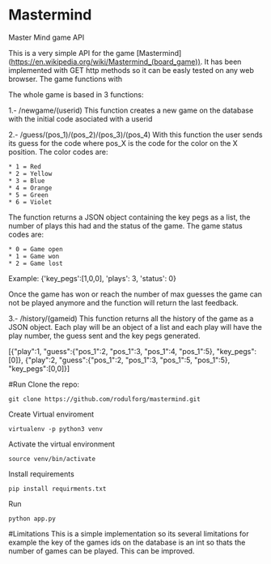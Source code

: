 # Mastermind
Master Mind game API

This is a very simple API for the game [Mastermind] (https://en.wikipedia.org/wiki/Mastermind_(board_game)). It has been implemented with GET http methods so it can be easly tested on any web browser. The game functions with 

The whole game is based in 3 functions:

1.- /newgame/(userid)
This function creates a new game on the database with the initial code asociated with a userid 

2.- /guess/(pos_1)/(pos_2)/(pos_3)/(pos_4)
With this function the user sends its guess for the code where pos_X is the code for the color on the X position. The color codes are:

    * 1 = Red
    * 2 = Yellow
    * 3 = Blue
    * 4 = Orange
    * 5 = Green
    * 6 = Violet

The function returns a JSON object containing the key pegs as a list, the number of plays this had and the status of the game. The game status codes are:

    * 0 = Game open
    * 1 = Game won
    * 2 = Game lost 

Example: {'key_pegs':[1,0,0], 'plays': 3, 'status': 0}

Once the game has won or reach the number of max guesses the game can not be played anymore and the function will return the last feedback.

3.- /history/(gameid)
This function returns all the history of the game as a JSON object. Each play will be an object of a list and each play will have the play number, the guess sent and the key pegs generated.

[{"play":1, "guess":{"pos_1":2, "pos_1":3, "pos_1":4, "pos_1":5}, "key_pegs":[0]},
{"play":2, "guess":{"pos_1":2, "pos_1":3, "pos_1":5, "pos_1":5}, "key_pegs":[0,0]}]

#Run
Clone the repo:

```
git clone https://github.com/rodulforg/mastermind.git
````

Create Virtual enviroment

```
virtualenv -p python3 venv
````

Activate the virtual environment

````
source venv/bin/activate
````

Install requirements

```
pip install requirments.txt
````

Run
```
python app.py
`````

#Limitations
This is a simple implementation so its several limitations for example the key of the games ids on the database is an int so thats the number of games can be played. This can be improved.
